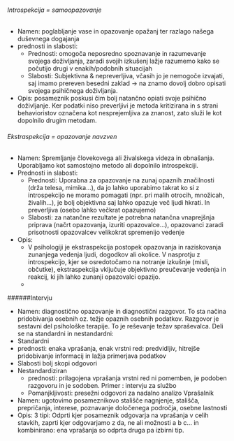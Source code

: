 ###### Introspekcija = samoopazovanje
- Namen: poglabljanje vase in opazovanje opažanj ter razlago našega duševnega dogajanja
- prednosti in slabosti:
	- Prednosti: omogoča neposredno spoznavanje in razumevanje svojega doživljanja, zaradi svojih izkušenj lažje razumemo kako se počutijo drugi v enakih/podobnih situacijah
	- Slabosti: Subjektivna & nepreverljiva, včasih jo je nemogoče izvajati, saj imamo prereven besedni zaklad $\rightarrow$ na znamo dovolj dobro opisati svojega psihičnega doživljanja.
- Opis: posameznik poskusi čim bolj natančno opiati svoje psihično doživljanje. Ker podatki niso preverljivi je metoda kritizirana in s strani behavioristov označena kot nesprejemljiva za znanost, zato služi le kot dopolnilo drugim metodam.
###### Ekstraspekcija = opazovanje navzven
- Namen: Spremljanje človekovega ali živalskega videza in obnašanja. Uporabljamo kot samostojno metodo ali dopolnilo introspekciji.
- Prednosti in slabosti:
	- Prednosti: Uporabna za opazovanje na zunaj opaznih značilnosti (drža telesa, mimika...), da jo lahko uporabimo takrat ko si z introspekcijo ne moramo pomagati (npr. pri malih otrocih, množicah, živalih...), je bolj objektivna saj lahko opazuje več ljudi hkrati. In preverljiva (osebo lahko večkrat opazujemo)
	- Slabosti: za natančne rezultate je potrebna natančna vnaprejšnja priprava (načrt opazovanja, izuriti opazovalce...), opazovanci zaradi prisotnosti opazovalcev velikokrat spremenijo vedenje
- Opis: 
	- V psihologiji je ekstraspekcija postopek opazovanja in raziskovanja zunanjega vedenja ljudi, dogodkov ali okolice. V nasprotju z introspekcijo, kjer se osredotočamo na notranje izkušnje (misli, občutke), ekstraspekcija vključuje objektivno preučevanje vedenja in reakcij, ki jih lahko zunanji opazovalci opazijo. 
	- 
######Intervju
- Namen: diagnostično opazovanje in diagnostični razgovor. To sta načina pridobivanja osebnih oz. težje opaznih osebnih podatkov. Razgovor je sestavni del psihološke terapije. To je reševanje težav spraševalca. Deli se na standardni in nestandardni:
- Standardni 
- prednosti: enaka vprašanja, enak vrstni red: predvidljiv, hitrejše pridobivanje informacij in lažja primerjava podatkov
- Slabosti bolj skopi odgovori
- Nestandardiziran 
	- prednosti: prilagojena vprašanja vrstni red ni pomemben, je podoben razgovoru in je sodoben. Primer : intervju za službo
	- Pomanjkljivosti: presežni odgovori za nadalno analizo
Vprašalnik
- Namen: ugotovimo posameznikovo stališče nagnjenje, stališča, prepričanja, interese, poznavanje določenega področja, osebne lastnosti
- Opis: 3 tipi: Odprti kjer posameznik odgovarja na vprašanja v celih stavkih, zaprti kjer odgovarjamo z da, ne ali možnosti a b c... in kombinirano: ena vprašanja so odprta druga pa izbirni tip.